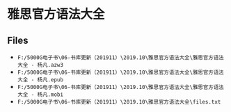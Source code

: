 # 雅思官方语法大全

## Files

- `F:/5000G电子书\06-书库更新（201911）\2019.10\雅思官方语法大全\雅思官方语法大全 - 杨凡.azw3`
- `F:/5000G电子书\06-书库更新（201911）\2019.10\雅思官方语法大全\雅思官方语法大全 - 杨凡.epub`
- `F:/5000G电子书\06-书库更新（201911）\2019.10\雅思官方语法大全\雅思官方语法大全 - 杨凡.mobi`
- `F:/5000G电子书\06-书库更新（201911）\2019.10\雅思官方语法大全\files.txt`
